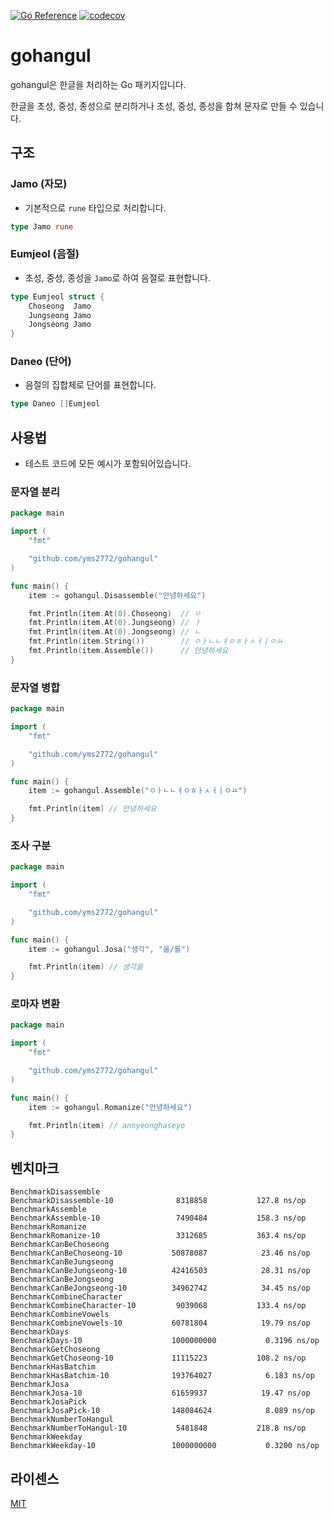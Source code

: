 [![Go Reference](https://pkg.go.dev/badge/github.com/yms2772/gohangul.svg)](https://pkg.go.dev/github.com/yms2772/gohangul)
[![codecov](https://codecov.io/github/yms2772/gohangul/graph/badge.svg?token=NALASBSYU3)](https://codecov.io/github/yms2772/gohangul)

# gohangul
gohangul은 한글을 처리하는 Go 패키지입니다.

한글을 초성, 중성, 종성으로 분리하거나 초성, 중성, 종성을 합쳐 문자로 만들 수 있습니다.

## 구조
### Jamo (자모)
* 기본적으로 `rune` 타입으로 처리합니다.
```go
type Jamo rune
```
### Eumjeol (음절)
* 초성, 중성, 종성을 `Jamo`로 하여 음절로 표현합니다. 
```go
type Eumjeol struct {
	Choseong  Jamo
	Jungseong Jamo
	Jongseong Jamo
}
```
### Daneo (단어)
* 음절의 집합체로 단어를 표현합니다.
```go
type Daneo []Eumjeol
```

## 사용법
* 테스트 코드에 모든 예시가 포함되어있습니다.
### 문자열 분리
```go
package main

import (
	"fmt"

	"github.com/yms2772/gohangul"
)

func main() {
	item := gohangul.Disassemble("안녕하세요")

	fmt.Println(item.At(0).Choseong)  // ㅇ
	fmt.Println(item.At(0).Jungseong) // ㅏ
	fmt.Println(item.At(0).Jongseong) // ㄴ
	fmt.Println(item.String())        // ㅇㅏㄴㄴㅕㅇㅎㅏㅅㅓㅣㅇㅛ
	fmt.Println(item.Assemble())      // 안녕하세요
}

```
### 문자열 병합
```go
package main

import (
	"fmt"

	"github.com/yms2772/gohangul"
)

func main() {
	item := gohangul.Assemble("ㅇㅏㄴㄴㅕㅇㅎㅏㅅㅓㅣㅇㅛ")

	fmt.Println(item) // 안녕하세요
}

```
### 조사 구분
```go
package main

import (
	"fmt"

	"github.com/yms2772/gohangul"
)

func main() {
	item := gohangul.Josa("생각", "을/를")

	fmt.Println(item) // 생각을
}
```
### 로마자 변환
```go
package main

import (
	"fmt"

	"github.com/yms2772/gohangul"
)

func main() {
	item := gohangul.Romanize("안녕하세요")

	fmt.Println(item) // annyeonghaseyo
}
```

## 벤치마크
```shell
BenchmarkDisassemble
BenchmarkDisassemble-10         	 8318858	       127.8 ns/op
BenchmarkAssemble
BenchmarkAssemble-10            	 7490484	       158.3 ns/op
BenchmarkRomanize
BenchmarkRomanize-10            	 3312685	       363.4 ns/op
BenchmarkCanBeChoseong
BenchmarkCanBeChoseong-10       	50878087	        23.46 ns/op
BenchmarkCanBeJungseong
BenchmarkCanBeJungseong-10      	42416503	        28.31 ns/op
BenchmarkCanBeJongseong
BenchmarkCanBeJongseong-10      	34962742	        34.45 ns/op
BenchmarkCombineCharacter
BenchmarkCombineCharacter-10    	 9039068	       133.4 ns/op
BenchmarkCombineVowels
BenchmarkCombineVowels-10       	60781804	        19.79 ns/op
BenchmarkDays
BenchmarkDays-10                	1000000000	         0.3196 ns/op
BenchmarkGetChoseong
BenchmarkGetChoseong-10         	11115223	       108.2 ns/op
BenchmarkHasBatchim
BenchmarkHasBatchim-10          	193764027	         6.183 ns/op
BenchmarkJosa
BenchmarkJosa-10                	61659937	        19.47 ns/op
BenchmarkJosaPick
BenchmarkJosaPick-10            	148084624	         8.089 ns/op
BenchmarkNumberToHangul
BenchmarkNumberToHangul-10      	 5481848	       218.8 ns/op
BenchmarkWeekday
BenchmarkWeekday-10             	1000000000	         0.3200 ns/op
```

## 라이센스
[MIT](https://github.com/yms2772/gohangul/blob/main/LICENSE)